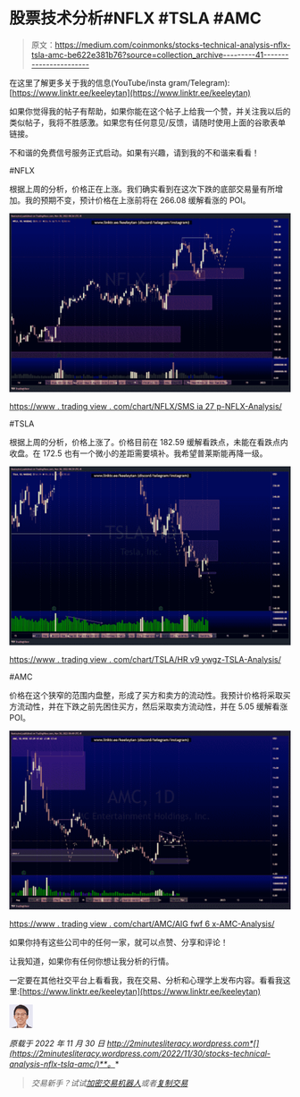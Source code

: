 # 股票技术分析#NFLX #TSLA #AMC

> 原文：<https://medium.com/coinmonks/stocks-technical-analysis-nflx-tsla-amc-be622e381b76?source=collection_archive---------41----------------------->

在这里了解更多关于我的信息(YouTube/insta gram/Telegram):[https://www.linktr.ee/keeleytan](https://www.linktr.ee/keeleytan)

如果你觉得我的帖子有帮助，如果你能在这个帖子上给我一个赞，并关注我以后的类似帖子，我将不胜感激。如果您有任何意见/反馈，请随时使用上面的谷歌表单链接。

不和谐的免费信号服务正式启动。如果有兴趣，请到我的不和谐来看看！

#NFLX

根据上周的分析，价格正在上涨。我们确实看到在这次下跌的底部交易量有所增加。我的预期不变，预计价格在上涨前将在 266.08 缓解看涨的 POI。

![](img/4b5cb3715e06234ac96f1d94cc5349bf.png)

[https://www . trading view . com/chart/NFLX/SMS ia 27 p-NFLX-Analysis/](https://www.tradingview.com/chart/NFLX/sMSiA27P-NFLX-Analysis/)

#TSLA

根据上周的分析，价格上涨了。价格目前在 182.59 缓解看跌点，未能在看跌点内收盘。在 172.5 也有一个微小的差距需要填补。我希望普莱斯能再降一级。

![](img/76991a9c974c01981e26a1c832901f3b.png)

[https://www . trading view . com/chart/TSLA/HR v9 ywgz-TSLA-Analysis/](https://www.tradingview.com/chart/TSLA/HRv9ywgZ-TSLA-Analysis/)

#AMC

价格在这个狭窄的范围内盘整，形成了买方和卖方的流动性。我预计价格将采取买方流动性，并在下跌之前先困住买方，然后采取卖方流动性，并在 5.05 缓解看涨 POI。

![](img/74c90bc014b8723634f7e3a9bae30803.png)

[https://www . trading view . com/chart/AMC/AIG fwf 6 x-AMC-Analysis/](https://www.tradingview.com/chart/AMC/aIGfWf6X-AMC-Analysis/)

如果你持有这些公司中的任何一家，就可以点赞、分享和评论！

让我知道，如果你有任何你想让我分析的行情。

一定要在其他社交平台上看看我，我在交易、分析和心理学上发布内容。看看我这里:[https://www.linktr.ee/keeleytan](https://www.linktr.ee/keeleytan)

![](img/82236450cf132113c52f27a7c46e39dd.png)

*原载于 2022 年 11 月 30 日 http://2minutesliteracy.wordpress.com*[](https://2minutesliteracy.wordpress.com/2022/11/30/stocks-technical-analysis-nflx-tsla-amc/)**。**

> *交易新手？试试[加密交易机器人](/coinmonks/crypto-trading-bot-c2ffce8acb2a)或者[复制交易](/coinmonks/top-10-crypto-copy-trading-platforms-for-beginners-d0c37c7d698c)*